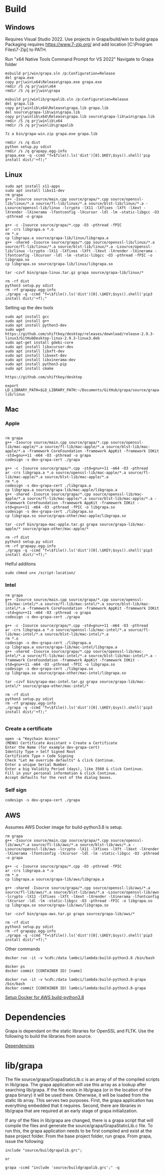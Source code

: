 # Build

## Windows
Requires Visual Studio 2022. Use projects in Grapa/build/win to build grapa
Packaging requires https://www.7-zip.org/ and add location [C:\Program Files\7-Zip] to PATH.

Run "x64 Native Tools Command Prompt for VS 2022"
Navigate to Grapa folder
```
msbuild prj/win/grapa.sln /p:Configuration=Release
del grapa.exe
copy prj\win\x64\Release\grapa.exe grapa.exe
rmdir /S /q prj\win\x64
rmdir /S /q prj\win\grapa

msbuild prj/winlib/grapalib.sln /p:Configuration=Release
del grapa.lib
copy prj\winlib\x64\Release\grapa.lib grapa.lib
del source\grapa-lib\win\grapa.lib
copy prj\winlib\x64\Release\grapa.lib source\grapa-lib\win\grapa.lib
rmdir /S /q prj\winlib\x64
rmdir /S /q prj\winlib\grapalib

7z a bin/grapa-win.zip grapa.exe grapa.lib

rmdir /s /q dist
python setup.py sdist
rmdir /s /q grapapy.egg-info
grapa.exe -q -ccmd "f=$file().ls('dist')[0].$KEY;$sys().shell('pip install dist/'+f);"

```

## Linux
```
sudo apt install x11-apps
sudo apt install libx11-dev
rm grapa
g++ -Isource source/main.cpp source/grapa/*.cpp source/openssl-lib/linux/*.a source/fl-lib/linux/*.a source/blst-lib/linux/*.a -Lsource/openssl-lib/linux -lcrypto -lX11 -lXfixes -lXft -lXext -lXrender -lXinerama -lfontconfig -lXcursor -ldl -lm -static-libgcc -O3 -pthread -o grapa

g++ -c -Isource source/grapa/*.cpp -O3 -pthread -fPIC
ar -crs libgrapa.a *.o
rm *.o
cp libgrapa.a source/grapa-lib/linux/libgrapa.a
g++ -shared -Isource source/grapa/*.cpp source/openssl-lib/linux/*.a source/fl-lib/linux/*.a source/blst-lib/linux/*.a -Lsource/openssl-lib/linux -lcrypto -lX11 -lXfixes -lXft -lXext -lXrender -lXinerama -lfontconfig -lXcursor -ldl -lm -static-libgcc -O3 -pthread -fPIC -o libgrapa.so
cp libgrapa.so source/grapa-lib/linux/libgrapa.so

tar -czvf bin/grapa-linux.tar.gz grapa source/grapa-lib/linux/*

rm -rf dist
python3 setup.py sdist
rm -rf grapapy.egg-info
./grapa -q -ccmd "f=\$file().ls('dist')[0].\$KEY;$sys().shell('pip3 install dist/'+f);"

```
Setting up the dev tools
```
sudo apt install gcc
sudo apt install g++
sudo apt install python3-dev
sudo wget https://github.com/shiftkey/desktop/releases/download/release-2.9.3-linux3/GitHubDesktop-linux-2.9.3-linux3.deb
sudo apt-get install gdebi-core 
sudo apt install libxcursor-dev
sudo apt install libxft-dev
sudo apt install libxext-dev
sudo apt install libxinerama-dev
sudo apt install python3-pip
sudo apt install cmake

https://github.com/shiftkey/desktop

export LD_LIBRARY_PATH=$LD_LIBRARY_PATH:~/Documents/GitHub/grapa/source/grapa-lib/linux
```

## Mac

### Apple
```

rm grapa
g++ -Isource source/main.cpp source/grapa/*.cpp source/openssl-lib/mac-apple/*.a source/fl-lib/mac-apple/*.a source/blst-lib/mac-apple/*.a -framework CoreFoundation -framework AppKit -framework IOKit -std=gnu++11 -m64 -O3 -pthread -o grapa
codesign -s dev-grapa-cert ./grapa

g++ -c -Isource source/grapa/*.cpp -std=gnu++11 -m64 -O3 -pthread
ar -crs libgrapa.a *.o source/openssl-lib/mac-apple/*.a source/fl-lib/mac-apple/*.a source/blst-lib/mac-apple/*.a
rm *.o
codesign -s dev-grapa-cert ./libgrapa.a
cp libgrapa.a source/grapa-lib/mac-apple/libgrapa.a
g++ -shared -Isource source/grapa/*.cpp source/openssl-lib/mac-apple/*.a source/fl-lib/mac-apple/*.a source/blst-lib/mac-apple/*.a -framework CoreFoundation -framework AppKit -framework IOKit -std=gnu++11 -m64 -O3 -pthread -fPIC -o libgrapa.so
codesign -s dev-grapa-cert ./libgrapa.so
cp libgrapa.so source/grapa-other/mac-apple/libgrapa.so

tar -czvf bin/grapa-mac-apple.tar.gz grapa source/grapa-lib/mac-apple/* source/grapa-other/mac-apple/*

rm -rf dist
python3 setup.py sdist
rm -rf grapapy.egg-info
./grapa -q -ccmd "f=\$file().ls('dist')[0].\$KEY;$sys().shell('pip3 install dist/'+f);"

```

Helful additons
```
sudo chmod u+x /script-location/
```


### Intel
```
rm grapa
g++ -Isource source/main.cpp source/grapa/*.cpp source/openssl-lib/mac-intel/*.a source/fl-lib/mac-intel/*.a source/blst-lib/mac-intel/*.a -framework CoreFoundation -framework AppKit -framework IOKit -std=gnu++11 -m64 -O3 -pthread -o grapa
codesign -s dev-grapa-cert ./grapa

g++ -c -Isource source/grapa/*.cpp -std=gnu++11 -m64 -O3 -pthread
ar -crs libgrapa.a *.o source/openssl-lib/mac-intel/*.a source/fl-lib/mac-intel/*.a source/blst-lib/mac-intel/*.a
rm *.o
codesign -s dev-grapa-cert ./libgrapa.a
cp libgrapa.a source/grapa-lib/mac-intel/libgrapa.a
g++ -shared -Isource source/grapa/*.cpp source/openssl-lib/mac-intel/*.a source/fl-lib/mac-intel/*.a source/blst-lib/mac-intel/*.a -framework CoreFoundation -framework AppKit -framework IOKit -std=gnu++11 -m64 -O3 -pthread -fPIC -o libgrapa.so
codesign -s dev-grapa-cert ./libgrapa.so
cp libgrapa.so source/grapa-other/mac-intel/libgrapa.so

tar -czvf bin/grapa-mac-intel.tar.gz grapa source/grapa-lib/mac-intel/* source/grapa-other/mac-intel/*

rm -rf dist
python3 setup.py sdist
rm -rf grapapy.egg-info
./grapa -q -ccmd "f=\$file().ls('dist')[0].\$KEY;$sys().shell('pip3 install dist/'+f);"


```

### Create a certificate
	open -a "Keychain Access"
	(MENU) Certificate Assistant > Create a Certificate
	Enter the Name (for example dev-grapa-cert)
	Identity Type > Self Signed Root
	Certificate Type > Code Signing
	Check "Let me override defaults" & click Continue.
	Enter a unique Serial Number.
	Enter a big Validity Period (days), like 3560 & click Continue.
	Fill in your personal information & click Continue.
	Accept defaults for the rest of the dialog boxes.

### Self sign
```
codesign -s dev-grapa-cert ./grapa
```

## AWS
Assumes AWS Docker image for build-python3.8 is setup.

```
rm grapa
g++ -Isource source/main.cpp source/grapa/*.cpp source/openssl-lib/aws/*.a source/fl-lib/aws/*.a source/blst-lib/aws/*.a -Lsource/openssl-lib/aws -lcrypto -lX11 -lXfixes -lXft -lXext -lXrender -lXinerama -lfontconfig -lXcursor -ldl -lm -static-libgcc -O3 -pthread -o grapa

g++ -c -Isource source/grapa/*.cpp -O3 -pthread -fPIC 
ar -crs libgrapa.a *.o
rm *.o
cp libgrapa.a source/grapa-lib/aws/libgrapa.a

g++ -shared -Isource source/grapa/*.cpp source/openssl-lib/aws/*.a source/fl-lib/aws/*.a source/blst-lib/aws/*.a -Lsource/openssl-lib/aws -lcrypto -lX11 -lXfixes -lXft -lXext -lXrender -lXinerama -lfontconfig -lXcursor -ldl -lm -static-libgcc -O3 -pthread -fPIC -o libgrapa.so
cp libgrapa.so source/grapa-lib/aws/libgrapa.so

tar -czvf bin/grapa-aws.tar.gz grapa source/grapa-lib/aws/*

rm -rf dist
python3 setup.py sdist
rm -rf grapapy.egg-info
./grapa -q -ccmd "f=\$file().ls('dist')[0].\$KEY;$sys().shell('pip3 install dist/'+f);"

```

Other commands
```
docker run -it -v %cd%:/data lambci/lambda:build-python3.8 /bin/bash

docker ps
docker commit [CONTAINER ID) [name]

docker run -it -v %cd%:/data lambci/lambda:build-python3.8-grapa /bin/bash
docker commit [CONTAINER ID) lambci/lambda:build-python3.8-grapa

```

[Setup Docker for AWS build-python3.8](SETUPAWSDOCKER.md)

# Dependencies
Grapa is dependant on the static libraries for OpenSSL and FLTK. Use the following to build the libraries from source. 

[Dependencies](DEPENDENCIES.md)

# lib/grapa

The file source/grapa/GrapaStaticLib.c is an array of of the compiled scripts in lib/grapa. The grapa application will use this array as a lookup after searching lib/grapa. If the file exists in lib/grapa (or in the location of the grapa binary) it will be used there. Otherwise, it will be loaded from the static lib array. This serves two purposes. First, the grapa application has everything embedded that it requires. Second, there are libraries in lib/grapa that are required at an early stage of grapa initialization.

If any of the files in lib/grapa are changed, there is a grapa script that will compile the files and generate the source/grapa/GrapaStaticLib.c file. To run this, the grapa application needs to be first compiled and exist at the base project folder. From the base project folder, run grapa. From grapa, issue the following:
```
include "source/buildgrapalib.grc";

or

grapa -ccmd "include 'source/buildgrapalib.grc';" -q
```


